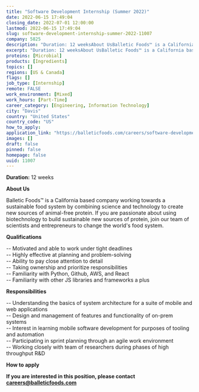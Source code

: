 ```yaml
---
title: "Software Development Internship (Summer 2022)"
date: 2022-06-15 17:49:04
closing_date: 2022-07-01 12:00:00
lastmod: 2022-06-15 17:49:04
slug: software-development-internship-summer-2022-11007
company: 5825
description: "Duration: 12 weeksAbout UsBalletic Foods™ is a California based company working towards a sustainable food system by combining science and technology to create new sources of animal-free protein. If you are passionate about using biotechnology to build sustainable new sources of protein, join our team of scientists and entrepreneurs to change the world’s food system.Qualifications"
excerpt: "Duration: 12 weeksAbout UsBalletic Foods™ is a California based company working towards a sustainable food system by combining science and technology to create new sources of animal-free protein. If you are passionate about using biotechnology to build sustainable new sources of protein, join our team of scientists and entrepreneurs to change the world’s food system.Qualifications"
proteins: [Microbial]
products: [Ingredients]
topics: []
regions: [US & Canada]
flags: []
job_type: [Internship]
remote: FALSE
work_environment: [Mixed]
work_hours: [Part-Time]
career_category: [Engineering, Information Technology]
city: "Davis"
country: "United States"
country_code: "US"
how_to_apply: 
application_link: "https://balleticfoods.com/careers/software-development-internship/"
images: []
draft: false
pinned: false
homepage: false
uuid: 11007
---
```

**Duration:** 12 weeks

**About Us**

Balletic Foods™ is a California based company working towards a
sustainable food system by combining science and technology to create
new sources of animal-free protein. If you are passionate about using
biotechnology to build sustainable new sources of protein, join our team
of scientists and entrepreneurs to change the world's food system.

**Qualifications**

-- Motivated and able to work under tight deadlines\
-- Highly effective at planning and problem-solving\
-- Ability to pay close attention to detail\
-- Taking ownership and prioritize responsibilities\
-- Familiarity with Python, Github, AWS, and React\
-- Familiarity with other JS libraries and frameworks a plus

**Responsibilities**

-- Understanding the basics of system architecture for a suite of mobile
and web applications\
-- Design and management of features and functionality of on-prem
systems\
-- Interest in learning mobile software development for purposes of
tooling and automation\
-- Participating in sprint planning through an agile work environment\
-- Working closely with team of researchers during phases of high
throughput R&D


**How to apply**


**If you are interested in this position, please contact
<careers@balleticfoods.com>**
